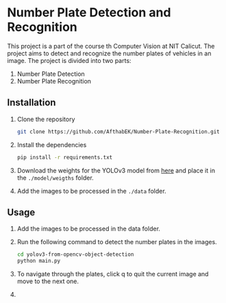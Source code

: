 # Number Plate Detection and Recognition
This project is a part of the course th Computer Vision at NIT Calicut. The project aims to detect and recognize the number plates of vehicles in an image. The project is divided into two parts:
1. Number Plate Detection
2. Number Plate Recognition


## Installation
1. Clone the repository

    ```bash
    git clone https://github.com/AfthabEK/Number-Plate-Recognition.git
    ```

2. Install the dependencies

    ```bash
    pip install -r requirements.txt
    ```

3. Download the weights for the YOLOv3 model from [here](https://drive.google.com/drive/folders/1XDe29q-N5wm5aq4e9csEtxa8yjV69aTm?usp=drive_linkfolder) and place it in the `./model/weigths` folder.

4. Add the images to be processed in the `./data` folder.



## Usage

1. Add the images to be processed in the data folder.

2. Run the following command to detect the number plates in the images.

    ```bash
    cd yolov3-from-opencv-object-detection
    python main.py
    ```

3. To navigate through the plates, click q to quit the current image and move to the next one. 

4. 



    